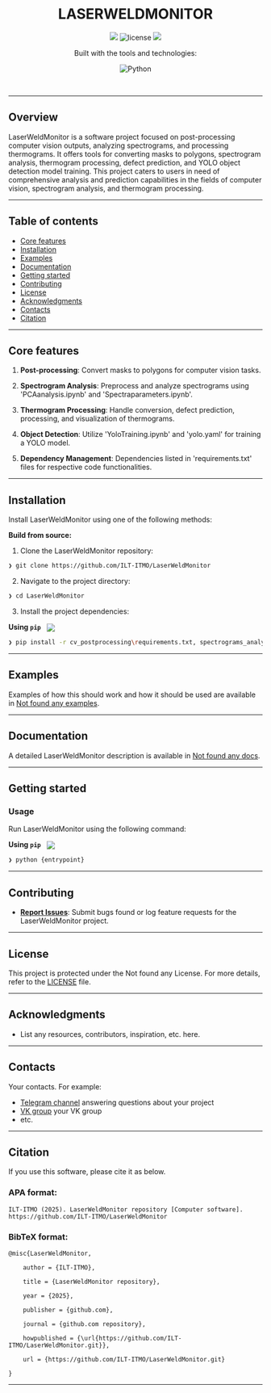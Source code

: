 <p align="center">
    <img id="dynamicImage" src="None" align="center" width="20%" style="display: none;">
</p>
<p align="center"><h1 align="center">LASERWELDMONITOR</h1></p>
<p align="center">
	<a href="https://itmo.ru/"><img src="https://raw.githubusercontent.com/aimclub/open-source-ops/43bb283758b43d75ec1df0a6bb4ae3eb20066323/badges/ITMO_badge.svg"></a>
	<img src="https://img.shields.io/github/license/ILT-ITMO/LaserWeldMonitor?style=BadgeStyleOptions.DEFAULT&logo=opensourceinitiative&logoColor=white&color=blue" alt="license">
	<a href="https://github.com/ITMO-NSS-team/Open-Source-Advisor"><img src="https://img.shields.io/badge/improved%20by-OSA-blue"></a>
</p>
<p align="center">Built with the tools and technologies:</p>
<p align="center">
	<img src="https://img.shields.io/badge/Python-3776AB.svg?style=BadgeStyleOptions.DEFAULT&logo=Python&logoColor=white"alt="Python">
</p>
<br>


---
## Overview

<overview>
LaserWeldMonitor is a software project focused on post-processing computer vision outputs, analyzing spectrograms, and processing thermograms. It offers tools for converting masks to polygons, spectrogram analysis, thermogram processing, defect prediction, and YOLO object detection model training. This project caters to users in need of comprehensive analysis and prediction capabilities in the fields of computer vision, spectrogram analysis, and thermogram processing.
</overview>

---


## Table of contents

- [Core features](#core-features)
- [Installation](#installation)
- [Examples](#examples)
- [Documentation](#documentation)
- [Getting started](#getting-started)
- [Contributing](#contributing)
- [License](#license)
- [Acknowledgments](#acknowledgments)
- [Contacts](#contacts)
- [Citation](#citation)

---

## Core features

<corefeatures>

1. **Post-processing**: Convert masks to polygons for computer vision tasks.
   
2. **Spectrogram Analysis**: Preprocess and analyze spectrograms using 'PCAanalysis.ipynb' and 'Spectraparameters.ipynb'.
   
3. **Thermogram Processing**: Handle conversion, defect prediction, processing, and visualization of thermograms.
   
4. **Object Detection**: Utilize 'YoloTraining.ipynb' and 'yolo.yaml' for training a YOLO model.
   
5. **Dependency Management**: Dependencies listed in 'requirements.txt' files for respective code functionalities.

</corefeatures>

---


## Installation

Install LaserWeldMonitor using one of the following methods:

**Build from source:**

1. Clone the LaserWeldMonitor repository:
```sh
❯ git clone https://github.com/ILT-ITMO/LaserWeldMonitor
```

2. Navigate to the project directory:
```sh
❯ cd LaserWeldMonitor
```

3. Install the project dependencies:


**Using `pip`** &nbsp;
[<img align="center" src="https://img.shields.io/badge/Pip-3776AB.svg?style={badge_style}&logo=pypi&logoColor=white" />](https://pypi.org/project/pip/)

```sh
❯ pip install -r cv_postprocessing\requirements.txt, spectrograms_analysis\requirements.txt, thermograms_analysis\requirements.txt
```



---


## Examples

Examples of how this should work and how it should be used are available in [Not found any examples](https://github.com/ILT-ITMO/LaserWeldMonitor/tree/main/).

---


## Documentation

A detailed LaserWeldMonitor description is available in [Not found any docs]().

---


## Getting started

### Usage

Run LaserWeldMonitor using the following command:
 
 **Using `pip`** &nbsp;
[<img align="center" src="https://img.shields.io/badge/Pip-3776AB.svg?style={badge_style}&logo=pypi&logoColor=white" />](https://pypi.org/project/pip/)

```sh
❯ python {entrypoint}
```


---


## Contributing


- **[Report Issues](https://github.com/ILT-ITMO/LaserWeldMonitor/issues )**: Submit bugs found or log feature requests for the LaserWeldMonitor project.


---


## License

This project is protected under the Not found any License. For more details, refer to the [LICENSE](https://github.com/ILT-ITMO/LaserWeldMonitor/blob/main/) file.

---


## Acknowledgments

- List any resources, contributors, inspiration, etc. here.

---



## Contacts

Your contacts. For example:

- [Telegram channel](https://t.me/) answering questions about your project
- [VK group](<https://vk.com/>) your VK group
- etc.

---


## Citation

If you use this software, please cite it as below.

### APA format:

    ILT-ITMO (2025). LaserWeldMonitor repository [Computer software]. https://github.com/ILT-ITMO/LaserWeldMonitor

### BibTeX format:

    @misc{LaserWeldMonitor,

        author = {ILT-ITMO},

        title = {LaserWeldMonitor repository},

        year = {2025},

        publisher = {github.com},

        journal = {github.com repository},

        howpublished = {\url{https://github.com/ILT-ITMO/LaserWeldMonitor.git}},

        url = {https://github.com/ILT-ITMO/LaserWeldMonitor.git}
        
    }

---
